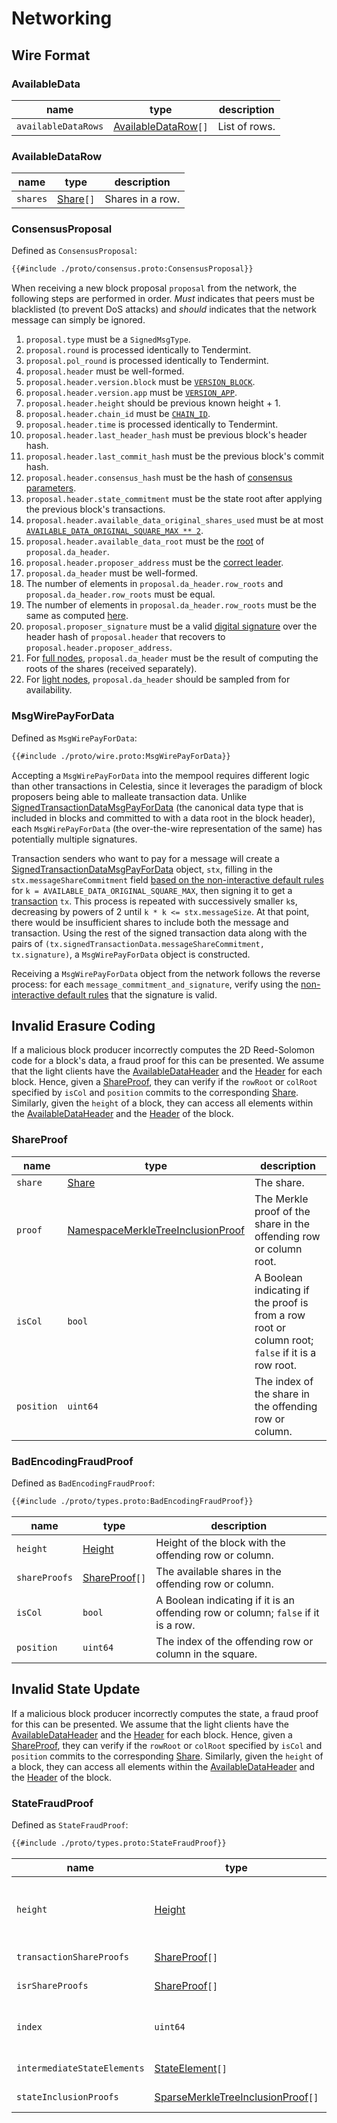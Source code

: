 # Networking

<!-- toc -->

## Wire Format

### AvailableData

| name                | type                                      | description   |
|---------------------|-------------------------------------------|---------------|
| `availableDataRows` | [AvailableDataRow](#availabledatarow)`[]` | List of rows. |

### AvailableDataRow

| name     | type                                    | description      |
|----------|-----------------------------------------|------------------|
| `shares` | [Share](./data_structures.md#share)`[]` | Shares in a row. |

### ConsensusProposal

Defined as `ConsensusProposal`:

```protobuf
{{#include ./proto/consensus.proto:ConsensusProposal}}
```

When receiving a new block proposal `proposal` from the network, the following steps are performed in order. _Must_ indicates that peers must be blacklisted (to prevent DoS attacks) and _should_ indicates that the network message can simply be ignored.

1. `proposal.type` must be a `SignedMsgType`.
1. `proposal.round` is processed identically to Tendermint.
1. `proposal.pol_round` is processed identically to Tendermint.
1. `proposal.header` must be well-formed.
1. `proposal.header.version.block` must be [`VERSION_BLOCK`](./consensus.md#constants).
1. `proposal.header.version.app` must be [`VERSION_APP`](./consensus.md#constants).
1. `proposal.header.height` should be previous known height + 1.
1. `proposal.header.chain_id` must be [`CHAIN_ID`](./consensus.md#constants).
1. `proposal.header.time` is processed identically to Tendermint.
1. `proposal.header.last_header_hash` must be previous block's header hash.
1. `proposal.header.last_commit_hash` must be the previous block's commit hash.
1. `proposal.header.consensus_hash` must be the hash of [consensus parameters](./data_structures.md#header).
1. `proposal.header.state_commitment` must be the state root after applying the previous block's transactions.
1. `proposal.header.available_data_original_shares_used` must be at most [`AVAILABLE_DATA_ORIGINAL_SQUARE_MAX ** 2`](./consensus.md#constants).
1. `proposal.header.available_data_root` must be the [root](./data_structures.md#availabledataheader) of `proposal.da_header`.
1. `proposal.header.proposer_address` must be the [correct leader](./consensus.md#leader-selection).
1. `proposal.da_header` must be well-formed.
1. The number of elements in `proposal.da_header.row_roots` and `proposal.da_header.row_roots` must be equal.
1. The number of elements in `proposal.da_header.row_roots` must be the same as computed [here](./data_structures.md#header).
1. `proposal.proposer_signature` must be a valid [digital signature](./data_structures.md#public-key-cryptography) over the header hash of `proposal.header` that recovers to `proposal.header.proposer_address`.
1. For [full nodes](./node_types.md#node-type-definitions), `proposal.da_header` must be the result of computing the roots of the shares (received separately).
1. For [light nodes](./node_types.md#node-type-definitions), `proposal.da_header` should be sampled from for availability.

### MsgWirePayForData

Defined as `MsgWirePayForData`:

```protobuf
{{#include ./proto/wire.proto:MsgWirePayForData}}
```

Accepting a `MsgWirePayForData` into the mempool requires different logic than other transactions in Celestia, since it leverages the paradigm of block proposers being able to malleate transaction data. Unlike [SignedTransactionDataMsgPayForData](./data_structures.md#signedtransactiondatamsgpayfordata) (the canonical data type that is included in blocks and committed to with a data root in the block header), each `MsgWirePayForData` (the over-the-wire representation of the same) has potentially multiple signatures.

Transaction senders who want to pay for a message will create a [SignedTransactionDataMsgPayForData](./data_structures.md#signedtransactiondatamsgpayfordata) object, `stx`, filling in the `stx.messageShareCommitment` field [based on the non-interactive default rules](../rationale/message_block_layout.md#non-interactive-default-rules) for `k = AVAILABLE_DATA_ORIGINAL_SQUARE_MAX`, then signing it to get a [transaction](./data_structures.md#transaction) `tx`. This process is repeated with successively smaller `k`s, decreasing by powers of 2 until `k * k <= stx.messageSize`. At that point, there would be insufficient shares to include both the message and transaction. Using the rest of the signed transaction data along with the pairs of `(tx.signedTransactionData.messageShareCommitment, tx.signature)`, a `MsgWirePayForData` object is constructed.

Receiving a `MsgWirePayForData` object from the network follows the reverse process: for each `message_commitment_and_signature`, verify using the [non-interactive default rules](../rationale/message_block_layout.md#non-interactive-default-rules) that the signature is valid.

## Invalid Erasure Coding

If a malicious block producer incorrectly computes the 2D Reed-Solomon code for a block's data, a fraud proof for this can be presented. We assume that the light clients have the [AvailableDataHeader](./data_structures.md#availabledataheader) and the [Header](./data_structures.md#header) for each block. Hence, given a [ShareProof](#shareproof), they can verify if the `rowRoot` or `colRoot` specified by `isCol` and `position` commits to the corresponding [Share](./data_structures.md#share). Similarly, given the `height` of a block, they can access all elements within the [AvailableDataHeader](./data_structures.md#availabledataheader) and the [Header](./data_structures.md#header) of the block.

### ShareProof

| name       | type                                                                                        | description                                                                                       |
|------------|---------------------------------------------------------------------------------------------|---------------------------------------------------------------------------------------------------|
| `share`    | [Share](./data_structures.md#share)                                                         | The share.                                                                                        |
| `proof`    | [NamespaceMerkleTreeInclusionProof](./data_structures.md#namespacemerkletreeinclusionproof) | The Merkle proof of the share in the offending row or column root.                                |
| `isCol`    | `bool`                                                                                      | A Boolean indicating if the proof is from a row root or column root; `false` if it is a row root. |
| `position` | `uint64`                                                                                    | The index of the share in the offending row or column.                                            |

### BadEncodingFraudProof

Defined as `BadEncodingFraudProof`:

```protobuf
{{#include ./proto/types.proto:BadEncodingFraudProof}}
```

| name          | type                                        | description                                                                       |
|---------------|---------------------------------------------|-----------------------------------------------------------------------------------|
| `height`      | [Height](./data_structures.md#type-aliases) | Height of the block with the offending row or column.                             |
| `shareProofs` | [ShareProof](#shareproof)`[]`               | The available shares in the offending row or column.                              |
| `isCol`       | `bool`                                      | A Boolean indicating if it is an offending row or column; `false` if it is a row. |
| `position`    | `uint64`                                    | The index of the offending row or column in the square.                           |

## Invalid State Update

If a malicious block producer incorrectly computes the state, a fraud proof for this can be presented. We assume that the light clients have the [AvailableDataHeader](./data_structures.md#availabledataheader) and the [Header](./data_structures.md#header) for each block. Hence, given a [ShareProof](#shareproof), they can verify if the `rowRoot` or `colRoot` specified by `isCol` and `position` commits to the corresponding [Share](./data_structures.md#share). Similarly, given the `height` of a block, they can access all elements within the [AvailableDataHeader](./data_structures.md#availabledataheader) and the [Header](./data_structures.md#header) of the block.

### StateFraudProof

Defined as `StateFraudProof`:

```protobuf
{{#include ./proto/types.proto:StateFraudProof}}
```

| name                        | type                                                                                      | description                                                                                                                                                                                           |
|-----------------------------|-------------------------------------------------------------------------------------------|-------------------------------------------------------------------------------------------------------------------------------------------------------------------------------------------------------|
| `height`                    | [Height](./data_structures.md#type-aliases)                                               | Height of the block with the intermediate state roots. Subtracting one from `height` gives the height of the block with the transactions.                                                             |
| `transactionShareProofs`    | [ShareProof](#shareproof)`[]`                                                             | `isCol` of type `bool` must be `false`.                                                                                                                                                               |
| `isrShareProofs`            | [ShareProof](#shareproof)`[]`                                                             | `isCol` of type `bool` must be `false`.                                                                                                                                                               |
| `index`                     | `uint64`                                                                                  | Index for connecting the [WrappedIntermediateStateRoot](./data_structures.md#wrappedintermediatestateroot) and [WrappedTransaction](./data_structures.md#wrappedtransaction) after shares are parsed. |
| `intermediateStateElements` | [StateElement](./data_structures.md#stateelement)`[]`                                     | State elements that were changed by the transactions.                                                                                                                                                 |
| `stateInclusionProofs`      | [SparseMerkleTreeInclusionProof](./data_structures.md#sparsemerkletreeinclusionproof)`[]` | SparseMerkleTree inclusion proofs for the state elements.                                                                                                                                             |
